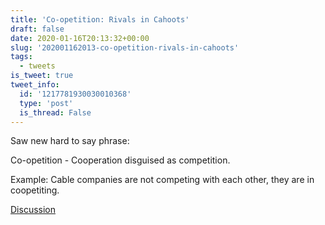 ```yaml
---
title: 'Co-opetition: Rivals in Cahoots'
draft: false
date: 2020-01-16T20:13:32+00:00
slug: '202001162013-co-opetition-rivals-in-cahoots'
tags:
  - tweets
is_tweet: true
tweet_info:
  id: '1217781930030010368'
  type: 'post'
  is_thread: False
---
```




Saw new hard to say phrase: 

Co-opetition - Cooperation disguised as competition.

Example: Cable companies are not competing with each other, they are in coopetiting.

[Discussion](https://x.com/sytelus/status/1217781930030010368)
